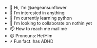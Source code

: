 - 👋 Hi, I’m @aegeansunflower
- 👀 I’m interested in anything
- 🌱 I’m currently learning python
- 💞️ I’m looking to collaborate on nothin yet
- 📫 How to reach me mail me
- 😄 Pronouns: He/Him
- ⚡ Fun fact: has ADHD

<!---
aegeansunflower/aegeansunflower is a ✨ special ✨ repository because its `README.md` (this file) appears on your GitHub profile.
You can click the Preview link to take a look at your changes.
--->
